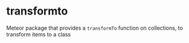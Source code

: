 # transformto
Meteor package that provides a `transformTo` function on collections, to transform items to a class
